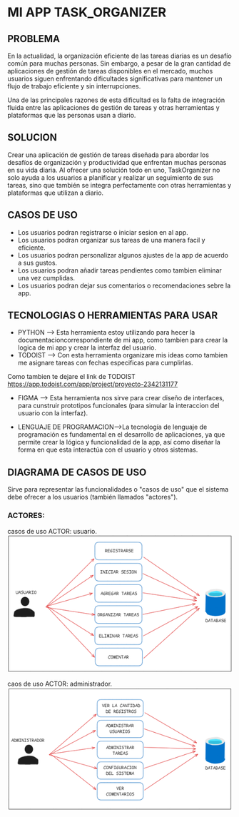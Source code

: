 # MI APP TASK_ORGANIZER
## PROBLEMA
En la actualidad, la organización eficiente de las tareas diarias es un desafío común para muchas personas. Sin embargo, a pesar de la gran cantidad de aplicaciones de gestión de tareas disponibles en el mercado, muchos usuarios siguen enfrentando dificultades significativas para mantener un flujo de trabajo eficiente y sin interrupciones.

Una de las principales razones de esta dificultad es la falta de integración fluida entre las aplicaciones de gestión de tareas y otras herramientas y plataformas que las personas usan a diario.

## SOLUCION
Crear una aplicación de gestión de tareas diseñada para abordar los desafíos de organización y productividad que enfrentan muchas personas en su vida diaria. Al ofrecer una solución todo en uno, TaskOrganizer no solo ayuda a los usuarios a planificar y realizar un seguimiento de sus tareas, sino que también se integra perfectamente con otras herramientas y plataformas que utilizan a diario.

## CASOS DE USO 
- Los usuarios podran registrarse o iniciar sesion en al app.
- Los usuarios podran organizar sus tareas de una manera facil y eficiente.
- Los usuarios podran personalizar algunos ajustes de la app de acuerdo a sus gustos.
- Los usuarios podran añadir tareas pendientes como tambien eliminar una vez cumplidas.
- Los usuarios podran dejar sus comentarios o recomendaciones sebre la app.

## TECNOLOGIAS O HERRAMIENTAS PARA USAR 
- PYTHON --> Esta herramienta estoy utilizando para hecer la documentacioncorrespondiente
de mi app, como tambien para crear la logica de mi app y crear la interfaz del usuario. 
- TODOIST --> Con esta herramienta organizare mis ideas como tambien me asignare tareas 
con fechas especificas para cumplirlas.

Como tambien te dejare el link de TODOIST https://app.todoist.com/app/project/proyecto-2342131177
- FIGMA --> Esta herramienta nos sirve para crear diseño de interfaces, para cunstruir 
prototipos funcionales (para simular la interaccion del usuario con la interfaz).

- LENGUAJE DE PROGRAMACION-->La tecnología de lenguaje de programación es fundamental en el 
desarrollo de aplicaciones, ya que permite crear la lógica y funcionalidad de la app, así como 
diseñar la forma en que esta interactúa con el usuario y otros sistemas.

## DIAGRAMA DE CASOS DE USO
Sirve para representar las funcionalidades o "casos de uso" que el sistema debe ofrecer a los usuarios (también llamados "actores").
### ACTORES:
casos de uso ACTOR: usuario.
![alt text](<Captura de pantalla 2024-10-30 151633.png>)

caos de uso ACTOR: administrador.
![alt text](<Captura de pantalla 2024-10-30 161122.png>)
